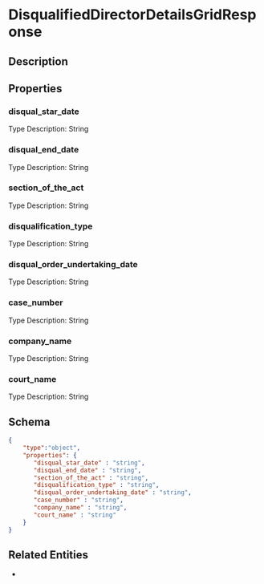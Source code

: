 # DisqualifiedDirectorDetailsGridResponse
## Description

## Properties
### disqual_star_date


Type Description: String
### disqual_end_date


Type Description: String
### section_of_the_act


Type Description: String
### disqualification_type


Type Description: String
### disqual_order_undertaking_date


Type Description: String
### case_number


Type Description: String
### company_name


Type Description: String
### court_name


Type Description: String

## Schema
```json
{
    "type":"object",
    "properties": {
       "disqual_star_date" : "string",
       "disqual_end_date" : "string",
       "section_of_the_act" : "string",
       "disqualification_type" : "string",
       "disqual_order_undertaking_date" : "string",
       "case_number" : "string",
       "company_name" : "string",
       "court_name" : "string"
    }
}
```

## Related Entities
- [](.md)

